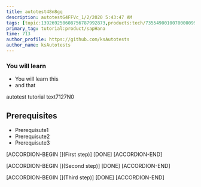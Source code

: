 ```yaml
---
title: autotest48n8gq
description: autotestG4FFVc_1/2/2020 5:43:47 AM
tags: [topic:139269250608756787992873,products:tech/73554900100700000996,tutorial:experience/advanced]
primary_tag: tutorial:product/sapHana
time: 713
author_profile: https://github.com/ksAutotests
author_name: ksAutotests
---
```

### You will learn
- You will learn this
- and that

autotest tutorial text7127N0

## Prerequisites
- Prerequisute1
- Prerequisute2
- Prerequisute3

[ACCORDION-BEGIN [](First step)]
[DONE]
[ACCORDION-END]

[ACCORDION-BEGIN [](Second step)]
[DONE]
[ACCORDION-END]

[ACCORDION-BEGIN [](Third step)]
[DONE]
[ACCORDION-END]

